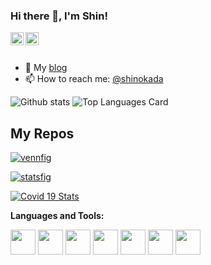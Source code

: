 ### Hi there 👋, I'm Shin!

<a href="https://twitter.com/shinokada">
  <img align="left" alt="Shinichi Okada | Twitter" width="21px" src="https://raw.githubusercontent.com/shinokada/shinokada/master/assets/twitter.png"/>
</a>
<a href="https://medium.com/@shinichiokada">
  <img align="left" alt="Shinichi Okada | Medium" width="21px" src="https://raw.githubusercontent.com/shinokada/shinokada/master/assets/medium.png"/>
</a>

<br />
<br />

- 🌱 My <a href="https://blog.codewithshin.com/">blog</a> 
- 📫 How to reach me: <a href="https://twitter.com/shinokada">@shinokada</a> 


![Github stats](https://github-readme-stats.vercel.app/api?username=shinokada&theme=highcontrast&show_icons=true&count_private=true)
![Top Languages Card](https://github-readme-stats.vercel.app/api/top-langs/?username=shinokada&layout=compact)

## My Repos

[![vennfig](https://github-readme-stats.vercel.app/api/pin/?username=shinokada&repo=vennfig&show_owner=true)](https://github.com/shinokada/vennfig)

[![statsfig](https://github-readme-stats.vercel.app/api/pin/?username=shinokada&repo=statsfig&show_owner=true)](https://github.com/shinokada/statsfig)

[![Covid 19 Stats](https://github-readme-stats.vercel.app/api/pin/?username=shinokada&repo=covid-19-stats&show_owner=true)](https://github.com/shinokada/covid-19-stats)



**Languages and Tools:**  

<code><img height="40" src="https://raw.githubusercontent.com/shinokada/shinokada/master/assets/jupyter-notebook.png"></code>
<code><img height="40" src="https://raw.githubusercontent.com/shinokada/shinokada/master/assets/python.png"></code>
<code><img height="40" src="https://raw.githubusercontent.com/shinokada/shinokada/master/assets/rust.png"></code>
<code><img height="40" src="https://raw.githubusercontent.com/shinokada/shinokada/master/assets/javascript.png"></code>
<code><img height="40" src="https://raw.githubusercontent.com/shinokada/shinokada/master/assets/php.png"></code>
<code><img height="40" src="https://raw.githubusercontent.com/shinokada/shinokada/master/assets/visual-studio-code.png"></code>
<code><img height="40" src="https://raw.githubusercontent.com/shinokada/shinokada/master/assets/vim.png"></code>  